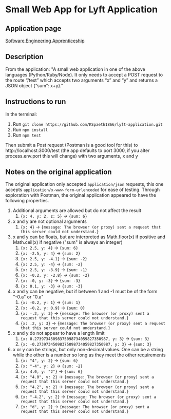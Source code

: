 # Small Web App for Lyft Application

## Application page
[Software Engineering Apprenticeship](https://www.lyft.com/jobs/software-engineering-apprenticeship)

## Description
From the application:
"A small web application in one of the above languages (Python/Ruby/Node). It only needs to accept a POST request to the route “/test” which accepts two arguments “x” and “y” and returns a JSON object {“sum”: x+y}."

## Instructions to run
In the terminal:
1. Run `git clone https://github.com/KSpaeth1866/lyft-application.git`
1. Run `npm install`
1. Run `npm test`

Then submit a Post request (Postman is a good tool for this) to http://localhost:3000/test (the app defaults to port 3000, if you alter process.env.port this will change) with two arguments, x and y

## Notes on the original application
The original application only accepted `application/json` requests, this one accepts `application/x-www-form-urlencoded` for ease of testing.
Through exploration with Postman, the original application appeared to have the following properties.
1. Additional arguments are allowed but do not affect the result
    1. `{x: 4, y: 2, z: 5}` -> `{sum: 6}`
1. x and y are not optional arguments
    1. `{x: 4}` -> `{message: The browser (or proxy) sent a request that this server could not understand.}`
1. x and y can be floats, but are interpreted as Math.floor(x) if positive and Math.ceil(x) if negative ("sum" is always an integer)
    1. `{x: 2.5, y: 4}` -> `{sum: 6}`
    1. `{x: -2.5, y: 4}` -> `{sum: 2}`
    1. `{x: 2.5, y: -4.1}` -> `{sum: -2}`
    1. `{x: 2.5, y: -4}` -> `{sum: -2}`
    1. `{x: 2.5, y: -3.9}` -> `{sum: -1}`
    1. `{x: -0.2, y: -2.8}` -> `{sum: -2}`
    1. `{x: -0, y: -3}` -> `{sum: -3}`
    1. `{x: 0.1, y: -3}` -> `{sum: -3}`
1. x and y can be negative, but if between 1 and -1 must be of the form "-0.a" or "0.a"
    1. `{x: -0.2, y: 1}` -> `{sum: 1}`
    1. `{x: -0.2, y: 0.9}` -> `{sum: 0}`
    1. `{x: -.2, y: 3}` -> `{message: The browser (or proxy) sent a request that this server could not understand.}`
    1. `{x: .2, y: 3}` -> `{message: The browser (or proxy) sent a request that this server could not understand.}`
1. x and y do not appear to have a length limit
    1. `{x: 0.27397345098375098734059827350987, y: 3}` -> `{sum: 3}`
    1. `{x: -0.27397345098375098734059827350987, y: 3}` -> `{sum: 3}`
1. x or y can be strings, but only non-decimal values. One can be a string while the other is a number so long as they meet the other requirements
    1. `{x: "4", y: 2}` -> `{sum: 6}`
    1. `{x: "-4", y: 2}` -> `{sum: -2}`
    1. `{x: 4.0, y: "2"}` -> `{sum: 6}`
    1. `{x: "4.0", y: 2}` -> `{message: The browser (or proxy) sent a request that this server could not understand.}`
    1. `{x: "4.2", y: 2}` -> `{message: The browser (or proxy) sent a request that this server could not understand.}`
    1. `{x: "-4.2", y: 2}` -> `{message: The browser (or proxy) sent a request that this server could not understand.}`
    1. `{x: "d", y: 2}` -> `{message: The browser (or proxy) sent a request that this server could not understand.}`
